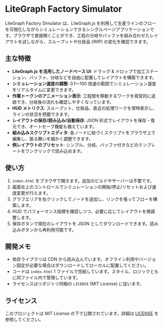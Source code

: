 # LiteGraph Factory Simulator

LiteGraph Factory Simulator は、LiteGraph.js を利用して生産ラインのフローを可視化しながらシミュレーションできるシングルページアプリケーションです。ブラウザで直接開くことができ、工程の分岐やバッファを組み合わせたレイアウトを試しながら、スループットや仕掛品 (WIP) の変化を確認できます。

## 主な特徴

- **LiteGraph.js を活用したノードベース UI**: ドラッグ & ドロップで加工ステーション、バッファ、分岐などを自由に配置してレイアウトを構築できます。
- **シミュレーション速度の調整**: 0.1～100 倍速の範囲でシミュレーション速度をリアルタイムに変更できます。
- **作業トークンのアニメーション表示**: 工程間を移動するワークを視覚的に追跡でき、分岐後の流れも確認しやすくなっています。
- **HUD メトリクス**: スループット、仕掛品、直近の処理ワークを常時表示し、ラインの状況を把握できます。
- **レイアウトの保存/読み込み/自動保存**: JSON 形式でレイアウトを保存・復元でき、オートセーブ機能も備えています。
- **組み込みスクリプトエディタ**: 各ノードに紐づくスクリプトをブラウザ上で編集し、振る舞いを細かく調整できます。
- **例レイアウトのプリセット**: シンプル、分岐、バッファ付きなどのテンプレートをワンクリックで読み込めます。

## 使い方

1. `index.html` をブラウザで開きます。追加のビルドやサーバーは不要です。
2. 画面左上のコントロールでシミュレーションの開始/停止/リセットおよび速度変更が行えます。
3. グラフエリアを右クリックしてノードを追加し、リンクを張ってフローを構築します。
4. HUD でパフォーマンス指標を確認しつつ、必要に応じてレイアウトを微調整します。
5. 保存ボタンで現在のレイアウトを JSON としてダウンロードできます。読み込みボタンから再利用可能です。

## 開発メモ

- 依存ライブラリは CDN から読み込んでいます。オフライン利用やバージョン固定が必要な場合はダウンロードしてローカルに配置してください。
- コードは `index.html` 1 ファイルで完結しています。スタイル、ロジックともに同ファイル内で管理しています。
- ライセンスはリポジトリ同梱の `LICENSE` (MIT License) に従います。

## ライセンス

このプロジェクトは MIT License の下で公開されています。詳細は [LICENSE](LICENSE) を参照してください。
